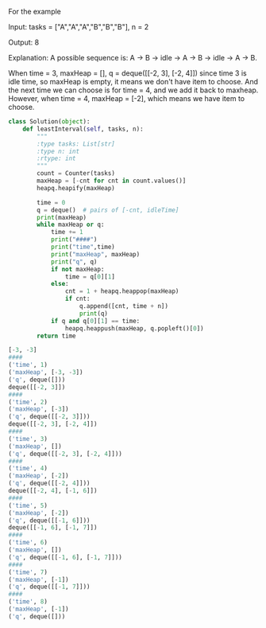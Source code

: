 For the example 

Input: tasks = ["A","A","A","B","B","B"], n = 2

Output: 8

Explanation: A possible sequence is: A -> B -> idle -> A -> B -> idle -> A -> B.

When time = 3, maxHeap = [], q = deque([[-2, 3], [-2, 4]]) since time 3 is idle time, so maxHeap is empty, it means we don't have item to choose. And the next time we can choose is for time = 4, and we add it back to maxheap. However, when time = 4, maxHeap = [-2], which means we have item to choose. 



```python
class Solution(object):
    def leastInterval(self, tasks, n):
        """
        :type tasks: List[str]
        :type n: int
        :rtype: int
        """
        count = Counter(tasks)
        maxHeap = [-cnt for cnt in count.values()]
        heapq.heapify(maxHeap)

        time = 0
        q = deque()  # pairs of [-cnt, idleTime]
        print(maxHeap)
        while maxHeap or q:
            time += 1
            print("####")
            print("time",time)
            print("maxHeap", maxHeap)
            print("q", q)
            if not maxHeap:
                time = q[0][1]
            else:
                cnt = 1 + heapq.heappop(maxHeap)
                if cnt:
                    q.append([cnt, time + n])
                    print(q)
            if q and q[0][1] == time:
                heapq.heappush(maxHeap, q.popleft()[0])
        return time
```
```python
[-3, -3]
####
('time', 1)
('maxHeap', [-3, -3])
('q', deque([]))
deque([[-2, 3]])
####
('time', 2)
('maxHeap', [-3])
('q', deque([[-2, 3]]))
deque([[-2, 3], [-2, 4]])
####
('time', 3)
('maxHeap', [])
('q', deque([[-2, 3], [-2, 4]]))
####
('time', 4)
('maxHeap', [-2])
('q', deque([[-2, 4]]))
deque([[-2, 4], [-1, 6]])
####
('time', 5)
('maxHeap', [-2])
('q', deque([[-1, 6]]))
deque([[-1, 6], [-1, 7]])
####
('time', 6)
('maxHeap', [])
('q', deque([[-1, 6], [-1, 7]]))
####
('time', 7)
('maxHeap', [-1])
('q', deque([[-1, 7]]))
####
('time', 8)
('maxHeap', [-1])
('q', deque([]))
```
